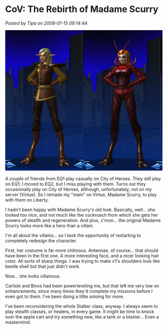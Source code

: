 # CoV: The Rebirth of Madame Scurry

*Posted by Tipa on 2008-01-15 09:14:44*

![scurry.jpg](../uploads/2008/01/scurry.jpg)

A couple of friends from EQ1 play casually on City of Heroes. They still play on EQ1; I moved to EQ2, but I miss playing with them. Turns out they occasionally play on City of Heroes, although, unfortunately, not on my server (Virtue). So I remade my "main" on Virtue, Madame Scurry, to play with them on Liberty.

I hadn't been happy with Madame Scurry's old look. Basically, well... she looked too *nice*, and not much like the cockroach from which she gets her powers of stealth and regeneration. And plus, c'mon... the original Madame Scurry looks more like a hero than a villain.

I'm all about the villains... so I took the opportunity of restarting to completely redesign the character.

First, her costume is far more chitinous. Antennae, of course... that should have been in the first one. A more interesting face, and a nicer looking hair color. All sorts of sharp things. I was trying to make v1's shoulders look like beetle shell but that just didn't work.

Now... she looks villainous.

Carlisle and Binxs had been powerleveling me, but that left me very low on enhancements, since many times they'd complete my missions before I even got to them. I've been doing a little soloing for more.

I've been reconsidering the whole Stalker class, anyway. I always seem to play stealth classes, or healers, in every game. It might be time to knock over the apple cart and try something new, like a tank or a blaster... Even a mastermind.
